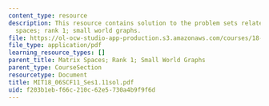 ```yaml
---
content_type: resource
description: This resource contains solution to the problem sets related to matrix
  spaces; rank 1; small world graphs.
file: https://ol-ocw-studio-app-production.s3.amazonaws.com/courses/18-06sc-linear-algebra-fall-2011/f203b1ebf66c210c62e5730a4b9f9f6d_MIT18_06SCF11_Ses1.11sol.pdf
file_type: application/pdf
learning_resource_types: []
parent_title: Matrix Spaces; Rank 1; Small World Graphs
parent_type: CourseSection
resourcetype: Document
title: MIT18_06SCF11_Ses1.11sol.pdf
uid: f203b1eb-f66c-210c-62e5-730a4b9f9f6d
---
```

